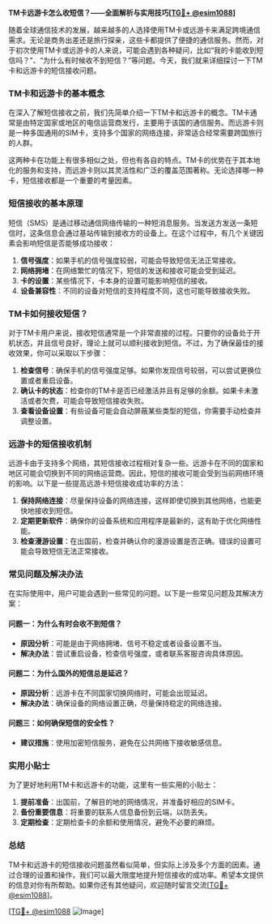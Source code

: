 **TM卡远游卡怎么收短信？——全面解析与实用技巧[[TG💪+ @esim1088](https://t.me/s/esim1088)]**

随着全球通信技术的发展，越来越多的人选择使用TM卡或远游卡来满足跨境通信需求。无论是商务出差还是旅行探亲，这些卡都提供了便捷的通信服务。然而，对于初次使用TM卡或远游卡的人来说，可能会遇到各种疑问，比如“我的卡能收到短信吗？”、“为什么有时候收不到短信？”等问题。今天，我们就来详细探讨一下TM卡和远游卡的短信接收问题。

### TM卡和远游卡的基本概念

在深入了解短信接收之前，我们先简单介绍一下TM卡和远游卡的概念。TM卡通常是由特定国家或地区的电信运营商发行，主要用于该国的通信服务。而远游卡则是一种多国通用的SIM卡，支持多个国家的网络连接，非常适合经常需要跨国旅行的人群。

这两种卡在功能上有很多相似之处，但也有各自的特点。TM卡的优势在于其本地化的服务和支持，而远游卡则以其灵活性和广泛的覆盖范围著称。无论选择哪一种卡，短信接收都是一个重要的考量因素。

### 短信接收的基本原理

短信（SMS）是通过移动通信网络传输的一种短消息服务。当发送方发送一条短信时，这条信息会通过基站传输到接收方的设备上。在这个过程中，有几个关键因素会影响短信是否能够成功接收：

1. **信号强度**：如果手机的信号强度较弱，可能会导致短信无法正常接收。
2. **网络拥堵**：在网络繁忙的情况下，短信的发送和接收可能会受到延迟。
3. **卡的设置**：某些情况下，卡本身的设置可能影响短信的接收。
4. **设备兼容性**：不同的设备对短信的支持程度不同，这也可能导致接收失败。

### TM卡如何接收短信？

对于TM卡用户来说，接收短信通常是一个非常直接的过程。只要你的设备处于开机状态，并且信号良好，理论上就可以顺利接收到短信。不过，为了确保最佳的接收效果，你可以采取以下步骤：

1. **检查信号**：确保手机的信号强度足够。如果你发现信号较弱，可以尝试更换位置或者重启设备。
2. **确认卡的状态**：检查你的TM卡是否已经激活并且有足够的余额。如果卡未激活或者欠费，可能会导致短信接收失败。
3. **查看设备设置**：有些设备可能会自动屏蔽某些类型的短信，你需要手动检查并调整设置。

### 远游卡的短信接收机制

远游卡由于支持多个网络，其短信接收过程相对复杂一些。远游卡在不同的国家和地区可能会切换到不同的网络运营商。因此，短信的接收可能会受到当前网络环境的影响。以下是一些提高远游卡短信接收成功率的方法：

1. **保持网络连接**：尽量保持设备的网络连接，这样即使切换到其他网络，也能更快地接收到短信。
2. **定期更新软件**：确保你的设备系统和应用程序是最新的，这有助于优化网络性能。
3. **检查漫游设置**：在出国前，检查并确认你的漫游设置是否正确。错误的设置可能会导致短信无法正常接收。

### 常见问题及解决办法

在实际使用中，用户可能会遇到一些常见的问题。以下是一些常见问题及其解决方案：

#### 问题一：为什么有时会收不到短信？

- **原因分析**：可能是由于网络拥堵、信号不稳定或者设备设置不当。
- **解决办法**：尝试重启设备，检查信号强度，或者联系客服咨询具体原因。

#### 问题二：为什么国外的短信总是延迟？

- **原因分析**：远游卡在不同国家切换网络时，可能会出现延迟。
- **解决办法**：确保设备的网络设置正确，尽量保持稳定的网络连接。

#### 问题三：如何确保短信的安全性？

- **建议措施**：使用加密短信服务，避免在公共网络下接收敏感信息。

### 实用小贴士

为了更好地利用TM卡和远游卡的功能，这里有一些实用的小贴士：

1. **提前准备**：出国前，了解目的地的网络情况，并准备好相应的SIM卡。
2. **备份重要信息**：将重要的联系人信息备份到云端，以防丢失。
3. **定期检查**：定期检查卡的余额和使用情况，避免不必要的麻烦。

### 总结

TM卡和远游卡的短信接收问题虽然看似简单，但实际上涉及多个方面的因素。通过合理的设置和操作，我们可以最大限度地提升短信接收的成功率。希望本文提供的信息对你有所帮助。如果你还有其他疑问，欢迎随时留言交流[[TG💪+ @esim1088](https://t.me/s/esim1088)]。

[[TG💪+ @esim1088](https://t.me/s/esim1088) ![Image](https://i.postimg.cc/4NQfJmqS/Snipaste-2025-05-13-00-14-12.png)]